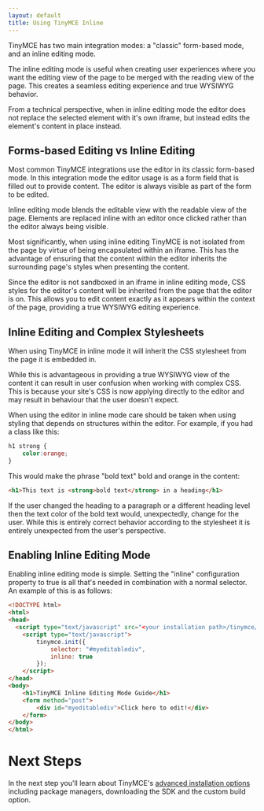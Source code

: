 ```yaml
---
layout: default
title: Using TinyMCE Inline
---
```


TinyMCE has two main integration modes: a "classic" form-based mode, and an inline editing mode.

The inline editing mode is useful when creating user experiences where you want the editing view of the page to be merged with the reading view of the page. This creates a seamless editing experience and true WYSIWYG behavior.

From a technical perspective, when in inline editing mode the editor does not replace the selected element with it's own iframe, but instead edits the element's content in place instead.


## Forms-based Editing vs Inline Editing

Most common TinyMCE integrations use the editor in its classic form-based mode.  In this integration mode the editor usage is as a form field that is filled out to provide content.  The editor is always visible as part of the form to be edited.

Inline editing mode blends the editable view with the readable view of the page.  Elements are replaced inline with an editor once clicked rather than the editor always being visible.

Most significantly, when using inline editing TinyMCE is not isolated from the page by virtue of being encapsulated within an iframe.  This has the advantage of ensuring that the content within the editor inherits the surrounding page's styles when presenting the content.

Since the editor is not sandboxed in an iframe in inline editing mode, CSS styles for the editor's content will be inherited from the page that the editor is on.  This allows you to edit content exactly as it appears within the context of the page, providing a true WYSIWYG editing experience.


## Inline Editing and Complex Stylesheets

When using TinyMCE in inline mode it will inherit the CSS stylesheet from the page it is embedded in.

While this is advantageous in providing a true WYSIWYG view of the content it can result in user confusion when working with complex CSS. This is because your site's CSS is now applying directly to the editor and may result in behaviour that the user doesn't expect.

When using the editor in inline mode care should be taken when using styling that depends on structures within the editor. For example, if you had a class like this:

```css
h1 strong {
    color:orange;
}
```

This would make the phrase "bold text" bold and orange in the content:

```html
<h1>This text is <strong>bold text</strong> in a heading</h1>
```

If the user changed the heading to a paragraph or a different heading level then the text color of the bold text would, unexpectedly, change for the user. While this is entirely correct behavior according to the stylesheet it is entirely unexpected from the user's perspective.


## Enabling Inline Editing Mode

Enabling inline editing mode is simple. Setting the "inline" configuration property to true is all that's needed in combination with a normal selector. An example of this is as follows:

```html
<!DOCTYPE html>
<html>
<head>
  <script type="text/javascript" src="<your installation path>/tinymce/tinymce.min.js"></script>
    <script type="text/javascript">
        tinymce.init({
            selector: "#myeditablediv",
            inline: true
        });
    </script>
</head>
<body>
    <h1>TinyMCE Inline Editing Mode Guide</h1>
    <form method="post">
        <div id="myeditablediv">Click here to edit!</div>
    </form>
</body>
</html>
```



# Next Steps

In the next step you'll learn about TinyMCE's [advanced installation options](../advanced-installation-options/) including package managers, downloading the SDK and the custom build option.
